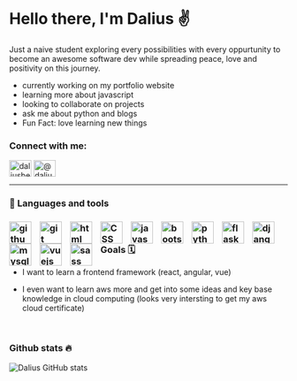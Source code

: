 

   # Hello there, I'm Dalius ✌️

Just a naive student exploring every possibilities with every oppurtunity to become an awesome software dev while spreading peace, love and positivity on this journey.


   * currently working on my portfolio website 
   * learning more about javascript 
   * looking to collaborate on projects 
   * ask me about python and blogs 
   * Fun Fact: love learning new things 


### Connect with me:

<p>
<a href="https://linkedin.com/in/daliusbeckjr" target="blank"><img align="center" src="https://raw.githubusercontent.com/rahuldkjain/github-profile-readme-generator/master/src/images/icons/Social/linked-in-alt.svg" alt="daliusbeckjr" height="30" width="40" /></a>
 <a href="https://medium.com/@daliusbeckjr" target="blank"><img align="center" src="https://raw.githubusercontent.com/rahuldkjain/github-profile-readme-generator/master/src/images/icons/Social/medium.svg" alt="@daliusbeckxiv" height="30" width="40" /></a> 

</p>

---

   <h3> 🧰 Languages and tools<h3/>
<img align="left" alt="github" width="40px" style="padding-right:12px;" src="https://cdn.jsdelivr.net/gh/devicons/devicon/icons/github/github-original-wordmark.svg" />
<img align="left" alt="git" width="40px" style="padding-right:12px;" src="https://cdn.jsdelivr.net/gh/devicons/devicon/icons/git/git-original.svg" />
<img align="left" alt="html" width="40px" style="padding-right:12px;" src="https://cdn.jsdelivr.net/gh/devicons/devicon/icons/html5/html5-plain.svg" />
<img align="left" alt="CSS" width="40px" style="padding-right:12px;" src="https://cdn.jsdelivr.net/gh/devicons/devicon/icons/css3/css3-plain.svg" />
<img align="left" alt="javascript" width="40px" style="padding-right:12px;" src="https://cdn.jsdelivr.net/gh/devicons/devicon/icons/javascript/javascript-original.svg" />
<img align="left" alt="bootstrap" width="40px" style="padding-right:12px;" src="https://cdn.jsdelivr.net/gh/devicons/devicon/icons/bootstrap/bootstrap-original.svg" />
<img align="left" alt="python" width="40px" style="padding-right:12px;" src="https://cdn.jsdelivr.net/gh/devicons/devicon/icons/python/python-original.svg" />
<img align="left" alt="flask" width="40px" style="padding-right:12px;" src="https://cdn.jsdelivr.net/gh/devicons/devicon/icons/flask/flask-original.svg" />
<img align="left" alt="django" width="40px" style="padding-right:12px;" src="https://cdn.jsdelivr.net/gh/devicons/devicon/icons/django/django-plain-wordmark.svg"/>
<img align="left" alt="mysql" width="40px" style="padding-right:12px;" src="https://cdn.jsdelivr.net/gh/devicons/devicon/icons/mysql/mysql-plain.svg" />   
<img align="left" alt="vuejs" width="40px" style="padding-right:12px;" src="https://cdn.jsdelivr.net/gh/devicons/devicon/icons/vuejs/vuejs-original.svg" />
<img align="left" alt="sass" width="40px" style="padding-right:12px;" src="https://cdn.jsdelivr.net/gh/devicons/devicon/icons/sass/sass-original.svg" />
                    


### Goals 🗓️

* I want to learn a frontend framework (react, angular, vue)

*  I even want to learn aws more and get into some ideas and key base knowledge in cloud computing (looks very intersting to get my aws cloud certificate)


<!-- 
    [idea] just need to add a dop menu for seperation Maybe <detail> <summary> 
    look at w3 school for some inspiration...
    1. find image icons for links to socials
    2. make a name icon 
 -->
<br />
 <h3> Github stats 🔥</h3> 

<!-- [![GitHub Streak](https://streak-stats.demolab.com?user=DaliusBeckjr&theme=cobalt)](https://git.io/streak-stats)  -->

![Dalius GitHub stats](https://github-readme-stats.vercel.app/api?username=DaliusBeckjr&show_icons=true&theme=cobalt)

<!-- [![Top Langs](https://github-readme-stats.vercel.app/api/top-langs/?username=DaliusBeckjr&langs_count=8&theme=cobalt)](https://github.com/anuraghazra/github-readme-stats) -->
